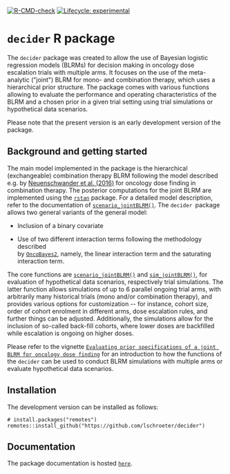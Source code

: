 <!-- badges: start -->
[![R-CMD-check](https://github.com/Boehringer-Ingelheim/decider/workflows/R-CMD-check/badge.svg)](https://github.com/Boehringer-Ingelheim/decider/actions)
[![Lifecycle: experimental](https://img.shields.io/badge/lifecycle-experimental-orange.svg)](https://lifecycle.r-lib.org/articles/stages.html#experimental)
<!-- badges: end -->

# `decider` R package

The `decider` package was created to allow the use of Bayesian logistic 
regression models (BLRMs) for decision making in oncology dose escalation trials 
with multiple arms. It focuses on the use of the meta-analytic ("joint") BLRM 
for mono- and combination therapy, which uses a hierarchical prior structure. 
The package comes with various functions allowing to evaluate the performance 
and operating characteristics of the BLRM and a chosen prior in a given trial
setting using trial simulations or hypothetical data scenarios.

Please note that the present version is an early development version of the 
package.

## Background and getting started

The main model implemented in the package is the hierarchical (exchangeable) 
combination therapy BLRM following the model described e.g. by 
[Neuenschwander et al. (2016)](https://doi.org/10.1080/19466315.2016.1174149)
for oncology dose finding in combination therapy. The posterior computations for
the joint BLRM are implemented using the [`rstan`](https://mc-stan.org/) 
package. For a detailed model description, refer to the documentation of 
[`scenario_jointBLRM()`](../reference/scenario_jointBLRM.html). The `decider `package
allows two general variants of the general model:

* Inclusion of a binary covariate

* Use of two different interaction terms following the methodology described  
by [`OncoBayes2`](https://CRAN.R-project.org/package=OncoBayes2), namely, 
the linear interaction term and the saturating interaction term.

The core functions are 
[`scenario_jointBLRM()`](../docs/reference/scenario_jointBLRM.html) and 
[`sim_jointBLRM()`](../docs/reference/sim_jointBLRM.html), for evaluation of 
hypothetical data scenarios, respectively trial simulations. The latter function
allows simulations of up to 6 parallel ongoing trial arms, with arbitrarily many
historical trials (mono and/or combination therapy), and provides various 
options for customization -- for instance, cohort size, order of cohort 
enrolment in different arms, dose escalation rules, and further things can be 
adjusted. Additionally, the simulations allow for the inclusion of so-called 
back-fill cohorts, where lower doses are backfilled while escalation is ongoing 
on higher doses.

Please refer to the vignette 
[`Evaluating prior specifications of a joint BLRM for oncology dose finding`](../docs/articles/intro_jointBLRM.html)
for an introduction to how the functions of the `decider` can be used to conduct
BLRM simulations with multiple arms or evaluate hypothetical data scenarios.

## Installation


The development version can be installed as follows:

```{r}
# install.packages("remotes")
remotes::install_github("https://github.com/lschroeter/decider")
```

## Documentation

The package documentation is hosted [`here`](https://Boehringer-Ingelheim.github.io/decider/).
